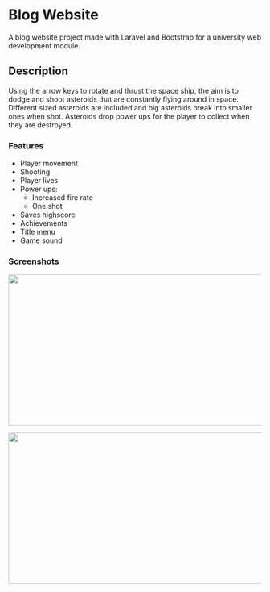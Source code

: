 # Blog Website 

A blog website project made with Laravel and Bootstrap for a university web development module.


## Description

Using the arrow keys to rotate and thrust the space ship, the aim is to dodge and shoot asteroids that are constantly flying around in space. Different sized asteroids are included and big asteroids break into smaller ones when shot. Asteroids drop power ups for the player to collect when they are destroyed. 

### Features
- Player movement
- Shooting
- Player lives
- Power ups:
  - Increased fire rate 
  - One shot 
- Saves highscore 
- Achievements
- Title menu
- Game sound

### Screenshots
<p align="center">
  <img width="600" height="300" src="https://github.com/joshashton/AsteroidsGame/assets/74310545/4cd27c90-6703-442a-bac5-78465a916c9d">
</p>
<p align="center">
  <img width="600" height="300" src="https://github.com/joshashton/AsteroidsGame/assets/74310545/08461ce8-2ac4-49a6-a846-196eddba8059">
</p>
